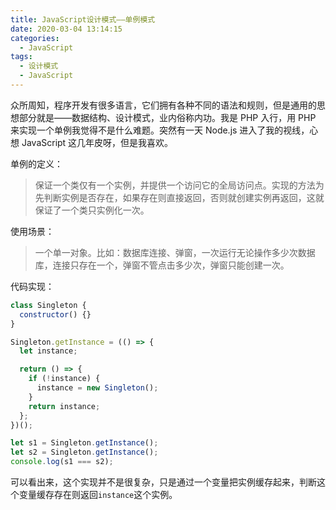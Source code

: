 ```yaml
---
title: JavaScript设计模式——单例模式
date: 2020-03-04 13:14:15
categories:
  - JavaScript
tags:
  - 设计模式
  - JavaScript
---
```


众所周知，程序开发有很多语言，它们拥有各种不同的语法和规则，但是通用的思想部分就是——数据结构、设计模式，业内俗称内功。我是 PHP 入行，用 PHP 来实现一个单例我觉得不是什么难题。突然有一天 Node.js 进入了我的视线，心想 JavaScript 这几年皮呀，但是我喜欢。

单例的定义：

> 保证一个类仅有一个实例，并提供一个访问它的全局访问点。实现的方法为先判断实例是否存在，如果存在则直接返回，否则就创建实例再返回，这就保证了一个类只实例化一次。

使用场景：

> 一个单一对象。比如：数据库连接、弹窗，一次运行无论操作多少次数据库，连接只存在一个，弹窗不管点击多少次，弹窗只能创建一次。

代码实现：

```javascript
class Singleton {
  constructor() {}
}

Singleton.getInstance = (() => {
  let instance;

  return () => {
    if (!instance) {
      instance = new Singleton();
    }
    return instance;
  };
})();

let s1 = Singleton.getInstance();
let s2 = Singleton.getInstance();
console.log(s1 === s2);
```

可以看出来，这个实现并不是很复杂，只是通过一个变量把实例缓存起来，判断这个变量缓存存在则返回`instance`这个实例。
